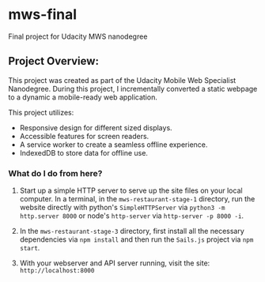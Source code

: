 # mws-final
Final project for Udacity MWS nanodegree

## Project Overview:

This project was created as part of the Udacity Mobile Web Specialist Nanodegree. During this project, I incrementally converted a static webpage to a dynamic a mobile-ready web application.

This project utilizes:

* Responsive design for different sized displays.
* Accessible features for screen readers.
* A service worker to create a seamless offline experience.
* IndexedDB to store data for offline use.

### What do I do from here?

1. Start up a simple HTTP server to serve up the site files on your local computer. In a terminal, in the `mws-restaurant-stage-1` directory, run the website directly with python's `SimpleHTTPServer` via `python3 -m http.server 8000` or node's `http-server` via `http-server -p 8000 -i`.

2. In the `mws-restaurant-stage-3` directory, first install all the necessary dependencies via `npm install` and then run the `Sails.js` project via `npm start`.

3. With your webserver and API server running, visit the site: `http://localhost:8000`
